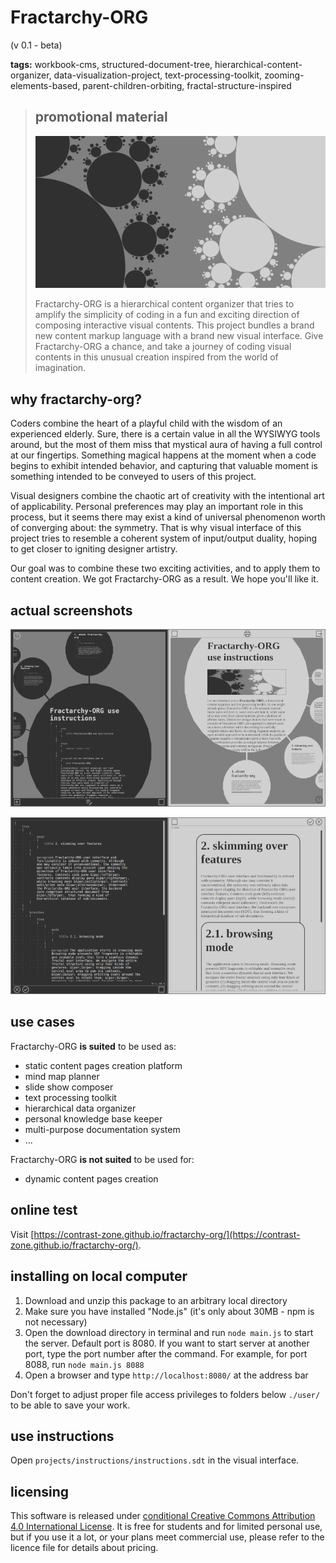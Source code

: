 # Fractarchy-ORG

(v 0.1 - beta)

**tags:** workbook-cms, structured-document-tree, hierarchical-content-organizer, data-visualization-project, text-processing-toolkit, zooming-elements-based, parent-children-orbiting, fractal-structure-inspired

> ## promotional material
> 
> ![](media/socmedia.png)
> 
> Fractarchy-ORG is a hierarchical content organizer that tries to amplify the simplicity of coding in a fun and exciting direction of composing interactive visual contents. This project bundles a brand new content markup language with a brand new visual interface. Give Fractarchy-ORG a chance, and take a journey of coding visual contents in this unusual creation inspired from the world of imagination.

## why fractarchy-org?

Coders combine the heart of a playful child with the wisdom of an experienced elderly. Sure, there is a certain value in all the WYSIWYG tools around, but the most of them miss that mystical aura of having a full control at our fingertips. Something magical happens at the moment when a code begins to exhibit intended behavior, and capturing that valuable moment is something intended to be conveyed to users of this project.

Visual designers combine the chaotic art of creativity with the intentional art of applicability. Personal preferences may play an important role in this process, but it seems there may exist a kind of universal phenomenon worth of converging about: the symmetry. That is why visual interface of this project tries to resemble a coherent system of input/output duality, hoping to get closer to igniting designer artistry.

Our goal was to combine these two exciting activities, and to apply them to content creation. We got Fractarchy-ORG as a result. We hope you'll like it.

## actual screenshots
        
![](media/ssh1.png)

![](media/ssh2.png)

## use cases

Fractarchy-ORG **is suited** to be used as:

- static content pages creation platform
- mind map planner
- slide show composer
- text processing toolkit
- hierarchical data organizer
- personal knowledge base keeper
- multi-purpose documentation system
- ...

Fractarchy-ORG **is not suited** to be used for:

- dynamic content pages creation

## online test

Visit [https://contrast-zone.github.io/fractarchy-org/](https://contrast-zone.github.io/fractarchy-org/).

## installing on local computer

1. Download and unzip this package to an arbitrary local directory
2. Make sure you have installed "Node.js" (it's only about 30MB - npm is not necessary)
3. Open the download directory in terminal and run `node main.js` to start the server. Default port is 8080. If you want to start server at another port, type the port number after the command. For example, for port 8088, run `node main.js 8088`
4. Open a browser and type `http://localhost:8080/` at the address bar

Don't forget to adjust proper file access privileges to folders below `./user/` to be able to save your work.

## use instructions

Open `projects/instructions/instructions.sdt` in the visual interface.

## licensing

This software is released under [conditional Creative Commons Attribution 4.0 International License](LICENSE). It is free for students and for limited personal use, but if you use it a lot, or your plans meet commercial use, please refer to the licence file for details about pricing.

